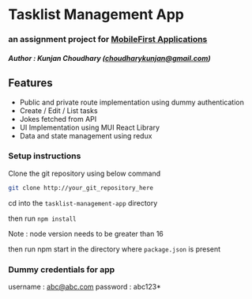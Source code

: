 # Tasklist Management App
### an assignment project for [MobileFirst Applications](https://www.mobilefirst.in/)
##### Author : Kunjan Choudhary (choudharykunjan@gmail.com)


## Features

- Public and private route implementation using dummy authentication
- Create / Edit / List tasks
- Jokes fetched from API
- UI Implementation using MUI React Library
- Data and state management using redux

### Setup instructions
Clone the git repository using below command

```sh
git clone http://your_git_repository_here
```

cd into the ```tasklist-management-app``` directory

then run ```npm install```

Note : node version needs to be greater than 16

then run npm start in the directory where ```package.json``` is present

### Dummy credentials for app

username : abc@abc.com
password : abc123*



